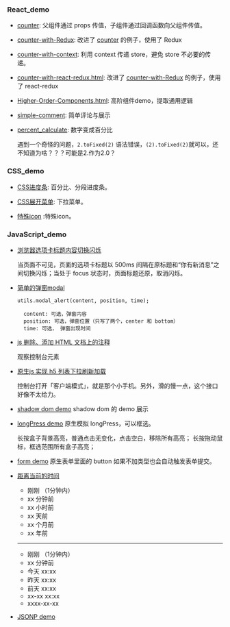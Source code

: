 ### React_demo
- [counter](https://askybig.github.io/demo/React/counter.html): 父组件通过 props 传值，子组件通过回调函数向父组件传值。

- [counter-with-Redux](https://askybig.github.io/demo/React/counter-with-Redux.html): 改进了 [counter](https://askybig.github.io/demo/React/counter.html) 的例子，使用了 Redux 

- [counter-with-context](https://askybig.github.io/demo/React/counter-with-context.html): 利用 context 传递 store，避免 store 不必要的传递。

- [counter-with-react-redux.html](https://askybig.github.io/demo/React/counter-with-react-redux.html): 改进了 [counter-with-Redux](https://askybig.github.io/demo/React/counter-with-Redux.html) 的例子，使用了 react-redux 

- [Higher-Order-Components.html](https://askybig.github.io/demo/React/Higher-Order-Components.html): 高阶组件demo，提取通用逻辑

- [simple-comment](https://askybig.github.io/demo/React/simple-comment/): 简单评论与展示

- [percent_calculate](https://askybig.github.io/demo/React/percent_calculate/): 数字变成百分比

  遇到一个奇怪的问题，`2.toFixed(2)` 语法错误，`(2).toFixed(2)`就可以，还不知道为啥？？？可能是2.作为2.0？

### CSS_demo
- [CSS进度条](https://askybig.github.io/demo/CSS/progress.html): 百分比、分段进度条。

- [CSS展开菜单](https://askybig.github.io/demo/CSS/下拉菜单.html): 下拉菜单。

- [特殊icon](https://askybig.github.io/demo/CSS/特殊icon.html) :特殊icon。

### JavaScript_demo
- [浏览器选项卡标题内容切换闪烁](https://askybig.github.io/demo/JavaScript/changeBrowserTitle.html)

  当页面不可见，页面的选项卡标题以 500ms 间隔在原标题和“你有新消息”之间切换闪烁；当处于 focus 状态时，页面标题还原，取消闪烁。

- [简单的弹窗modal](https://askybig.github.io/demo/JavaScript/simple-modal/simple-modal.html)

  ```
  utils.modal_alert(content, position, time);

    content: 可选，弹窗内容
    position: 可选，弹窗位置（只写了两个，center 和 bottom）
    time: 可选， 弹窗出现时间
  ```

- [js 删除、添加 HTML 文档上的注释](https://askybig.github.io/demo/JavaScript/removeAndAddComment.html)

  观察控制台元素
  
- [原生js 实现 h5 列表下拉刷新加载](https://askybig.github.io/demo/JavaScript/h5-list-pulldown-to-refresh.html)

  控制台打开「客户端模式」，就是那个小手机。另外，滑的慢一点，这个接口好像不太给力。

- [shadow dom demo](https://askybig.github.io/demo/JavaScript/shadow_dom_demo.html)
  shadow dom 的 demo 展示
  
- [longPress demo](https://askybig.github.io/demo/JavaScript/longPress_hack.html)
  原生模拟 longPress，可以框选。
  
  长按盒子背景高亮，普通点击无变化，点击空白，移除所有高亮；
  长按拖动鼠标，框选范围所有盒子高亮；

- [form demo](https://askybig.github.io/demo/JavaScript/form_test/form_input.html)
  原生表单里面的 button 如果不加类型也会自动触发表单提交。

- [距离当前的时间](https://askybig.github.io/demo/JavaScript/timeSpent.html)
  - 刚刚 （1分钟内）
  - xx 分钟前
  - xx 小时前
  - xx 天前
  - xx 个月前
  - xx  年前
  
  ---
  - 刚刚 （1分钟内）
  - xx 分钟前
  - 今天 xx:xx
  - 昨天 xx:xx
  - 前天 xx:xx
  - xx-xx xx:xx
  - xxxx-xx-xx
  
- [JSONP demo](https://askybig.github.io/demo/JavaScript/JSONP/jsonpDemo.html)
